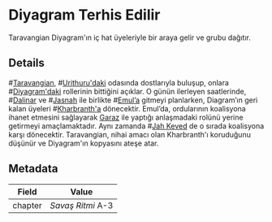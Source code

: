 # Diyagram Terhis Edilir
Taravangian Diyagram'ın iç hat üyeleriyle bir araya gelir ve grubu dağıtır.

## Details
#[Taravangian](characters/taravangian), #[Urithuru'daki](locations/urithiru) odasında dostlarıyla buluşup, onlara #[Diyagram'daki](misc/diagram) rollerinin bittiğini açıklar. O günün ilerleyen saatlerinde, #[Dalinar](characters/dalinar) ve #[Jasnah](characters/jasnah) ile birlikte #[Emul’a](locations/emul) gitmeyi planlarken, Diagram’ın geri kalan üyeleri #[Kharbranth'a](locations/kharbranth) dönecektir. Emul’da, ordularının koalisyona ihanet etmesini sağlayarak [Garaz](characters/odium) ile yaptığı anlaşmadaki rolünü yerine getirmeyi amaçlamaktadır. Aynı zamanda #[Jah Keved](locations/jah-keved) de o sırada koalisyona karşı dönecektir. Taravangian, nihai amacı olan Kharbranth'ı koruduğunu düşünür ve Diyagram'ın kopyasını ateşe atar.

## Metadata
| Field | Value |
| ----- | ----- |
| chapter | *Savaş Ritmi* A-3 |
